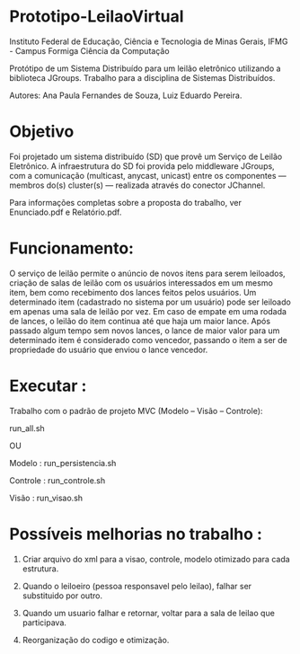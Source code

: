# Prototipo-LeilaoVirtual

Instituto Federal de Educação, Ciência e Tecnologia de Minas Gerais, IFMG - Campus Formiga Ciência da Computação

Protótipo de um Sistema Distribuído para um leilão eletrônico utilizando a biblioteca JGroups. Trabalho para a disciplina de Sistemas Distribuídos.

Autores: Ana Paula Fernandes de Souza, Luiz Eduardo Pereira.

# Objetivo

Foi projetado um sistema distribuído (SD) que provê um Serviço de Leilão Eletrônico. A infraestrutura do SD foi provida pelo middleware JGroups, com a comunicação (multicast, anycast, unicast) entre os componentes — membros do(s) cluster(s) — realizada através do conector JChannel.

Para informações completas sobre a proposta do trabalho, ver Enunciado.pdf e Relatório.pdf.

# Funcionamento:

O serviço de leilão permite o anúncio de novos itens para serem leiloados, criação de salas de leilão com os usuários interessados em um mesmo item, bem como recebimento dos lances feitos pelos usuários. Um determinado item (cadastrado no sistema por um usuário) pode ser leiloado em apenas uma sala de leilão por vez. Em caso de empate em uma rodada de lances, o leilão do item continua até que haja um maior lance. Após passado algum tempo sem novos lances, o lance de maior valor para um determinado item é considerado como vencedor, passando o item a ser de propriedade do usuário que enviou o lance vencedor. 

# Executar : 

Trabalho com o padrão de projeto MVC (Modelo – Visão – Controle):

run_all.sh

OU

Modelo : run_persistencia.sh

Controle : run_controle.sh

Visão : run_visao.sh

# Possíveis melhorias no trabalho  : 

1) Criar arquivo do xml para a visao, controle, modelo otimizado para cada estrutura.

2) Quando o leiloeiro (pessoa responsavel pelo leilao), falhar ser substituido por outro.

3) Quando um usuario falhar e retornar, voltar para a sala de leilao que participava.

4) Reorganização do codigo e otimização.
